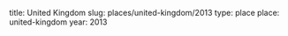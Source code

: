 title:  United Kingdom
slug: places/united-kingdom/2013
type: place
place: united-kingdom
year: 2013
